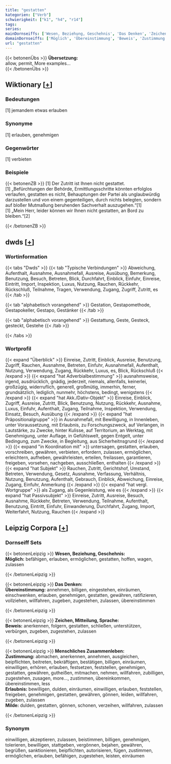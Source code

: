 ```yaml
---
title: "gestatten"
kategorien: ["Verb"]
schwierigkeit: ["k1", "h4", "r14"]
tags:
series:
mainDornseiffs: ['Wesen, Beziehung, Geschehnis', 'Das Denken', 'Zeichen, Mitteilung, Sprache', 'Menschliches Zusammenleben']
domainDornseiffs: ['Möglich', 'Übereinstimmung', 'Beweis', 'Zustimmung', 'Erlaubnis', 'Milde']
url: "gestatten"
---
```


{{< betonenÜbs >}}
**Übersetzung:**  
allow, permit, More examples...  
{{< /betonenÜbs >}}

## Wiktionary [[+](https://de.wiktionary.org/wiki/gestatten)]

### Bedeutungen
[1] jemandem etwas erlauben  

### Synonyme
[1] erlauben, genehmigen  

### Gegenwörter
[1] verbieten  

### Beispiele
{{< betonenZB >}}
[1] Der Zutritt ist Ihnen nicht gestattet.  
[1] „Befürchtungen der Behörde, Ermittlungsschritte könnten erfolglos verlaufen, gestatten es nicht, Behauptungen der Partei als unglaubwürdig darzustellen und von einem gegenteiligen, durch nichts belegten, sondern auf bloßer Mutmaßung beruhenden Sachverhalt auszugehen.“[1]  
[1] „Mein Herr, leider können wir Ihnen nicht gestatten, an Bord zu bleiben.“[2]  

{{< /betonenZB >}}


## dwds [[+](https://www.dwds.de/wb/gestatten)]

### Wortinformation
{{< tabs "Dwds" >}}
{{< tab "Typische Verbindungen" >}}
Abweichung, Aufenthalt, Ausnahme, Ausnahmefall, Ausreise, Ausübung, Bemerkung, Benutzung, Besuch, Betreten, Blick, Durchfahrt, Einblick, Einfuhr, Einreise, Eintritt, Import, Inspektion, Luxus, Nutzung, Rauchen, Rückkehr, Rückschluß, Teilnahme, Tragen, Verwendung, Zugang, Zugriff, Zutritt, es
{{< /tab >}}

{{< tab "alphabetisch vorangehend" >}}
Gestation, Gestapomethode, Gestapokeller, Gestapo, Gestänker
{{< /tab >}}

{{< tab "alphabetisch vorangehend" >}}
Gestattung, Geste, Gesteck, gesteckt, Gestehe
{{< /tab >}}

{{< /tabs >}}

### Wortprofil
{{< expand "Überblick" >}} Einreise, Zutritt, Einblick, Ausreise, Benutzung, Zugriff, Rauchen, Ausnahme, Betreten, Einfuhr, Ausnahmefall, Aufenthalt, Nutzung, Verwendung, Zugang, Rückkehr, Luxus, es, Blick, Rückschluß {{< /expand >}}
{{< expand "hat Adverbialbestimmung" >}} ausnahmsweise, irgend, ausdrücklich, gnädig, jederzeit, niemals, allenfalls, keinerlei, großzügig, widerruflich, generell, großmütig, immerhin, ferner, grundsätzlich, lediglich, nunmehr, höchstens, bedingt, wenigstens {{< /expand >}}
{{< expand "hat Akk./Dativ-Objekt" >}} Einreise, Einblick, Zugriff, Ausreise, Zutritt, Blick, Benutzung, Nutzung, Rückkehr, Ausnahme, Luxus, Einfuhr, Aufenthalt, Zugang, Teilnahme, Inspektion, Verwendung, Einsatz, Besuch, Ausübung {{< /expand >}}
{{< expand "hat Präpositionalgruppe" >}} in Ausnahmefall, mit Bewilligung, in Innenleben, unter Voraussetzung, mit Erlaubnis, zu Forschungszweck, auf Verlangen, in Lautstärke, zu Zwecke, hinter Kulisse, auf Territorium, an Werktag, mit Genehmigung, unter Auflage, in Gefühlswelt, gegen Entgelt, unter Bedingung, zum Zwecke, in Begleitung, aus Sicherheitnsgrund {{< /expand >}}
{{< expand "in Koordination mit" >}} untersagen, gestatten, erlauben, vorschreiben, gewähren, verbieten, erfordern, zulassen, ermöglichen, erleichtern, aufheben, gewährleisten, erteilen, freilassen, garantieren, freigeben, vorsehen, nachgeben, ausschließen, enthalten {{< /expand >}}
{{< expand "hat Subjekt" >}} Rauchen, Zutritt, Gerichtshof, Umstand, Betreten, Verwendung, Gesetz, Ausnahme, Verfassung, Verhältnis, Nutzung, Benutzung, Aufenthalt, Gebrauch, Einblick, Abweichung, Einreise, Zugang, Einfuhr, Anmerkung {{< /expand >}}
{{< expand "hat vergl. Wortgruppe" >}} als Zugang, als Gegenleistung, wie es {{< /expand >}}
{{< expand "hat Passivsubjekt" >}} Einreise, Zutritt, Ausreise, Besuch, Ausnahme, Rückkehr, Betreten, Verwendung, Teilnahme, Aufenthalt, Benutzung, Eintritt, Einfuhr, Einwanderung, Durchfahrt, Zugang, Import, Weiterfahrt, Nutzung, Rauchen {{< /expand >}}

## Leipzig Corpora [[+](https://corpora.uni-leipzig.de/en/res?word=gestatten&corpusId=deu_newscrawl-public_2018)]

### Dornseiff Sets
{{< betonenLeipzig >}}
**Wesen, Beziehung, Geschehnis:**  
**Möglich:** befähigen, erlauben, ermöglichen, gestatten, hoffen, wagen, zulassen  

{{< /betonenLeipzig >}}


{{< betonenLeipzig >}}
**Das Denken:**  
**Übereinstimmung:** annehmen, billigen, eingestehen, einräumen, einschwenken, erlauben, genehmigen, gestatten, gewähren, ratifizieren, vollziehen, willfahren, zugeben, zugestehen, zulassen, übereinstimmen  

{{< /betonenLeipzig >}}


{{< betonenLeipzig >}}
**Zeichen, Mitteilung, Sprache:**  
**Beweis:** anerkennen, folgern, gestatten, schließen, unterstützen, verbürgen, zugeben, zugestehen, zulassen  

{{< /betonenLeipzig >}}


{{< betonenLeipzig >}}
**Menschliches Zusammenleben:**  
**Zustimmung:** abmachen, anerkennen, annehmen, ausgleichen, beipflichten, beitreten, bekräftigen, bestätigen, billigen, einräumen, einwilligen, erhören, erlauben, festsetzen, feststellen, genehmigen, gestatten, gewähren, gutheißen, mitmachen, nehmen, willfahren, zubilligen, zugestehen, zusagen, more..., zustimmen, übereinkommen, übereinstimmen, less  
**Erlaubnis:** bewilligen, dulden, einräumen, einwilligen, erlauben, feststellen, freigeben, genehmigen, gestatten, gewähren, gönnen, leiden, willfahren, zugeben, zulassen  
**Milde:** dulden, gestatten, gönnen, schonen, verzeihen, willfahren, zulassen  

{{< /betonenLeipzig >}}

### Synonym
einwilligen, akzeptieren, zulassen, beistimmen, billigen, genehmigen, tolerieren, bewilligen, stattgeben, vergönnen, bejahen, gewähren, begrüßen, sanktionieren, beipflichten, autorisieren, fügen, zustimmen, ermöglichen, erlauben, befähigen, zugestehen, leisten, einräumen

